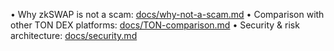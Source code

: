 • Why zkSWAP is not a scam: [docs/why-not-a-scam.md](docs/why-not-a-scam.md)
• Comparison with other TON DEX platforms: [docs/TON-comparison.md](docs/TON-comparison.md)
• Security & risk architecture: [docs/security.md](docs/security.md)
